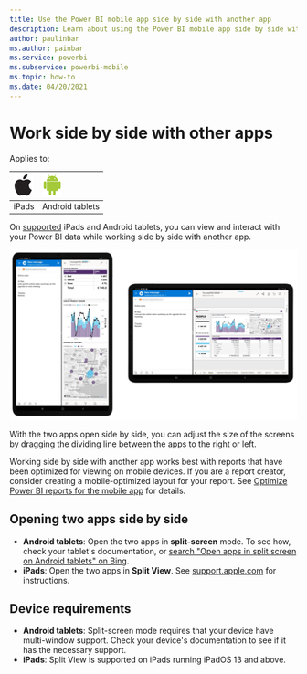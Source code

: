 ```yaml
---
title: Use the Power BI mobile app side by side with another app
description: Learn about using the Power BI mobile app side by side with another app.. 
author: paulinbar
ms.author: painbar
ms.service: powerbi
ms.subservice: powerbi-mobile
ms.topic: how-to
ms.date: 04/20/2021
---
```

# Work side by side with other apps

Applies to:

|![iPads](./media/mobile-apps-split-screen/ios-logo-40-px.png) | ![Android tablet](././media/mobile-apps-split-screen/android-logo-40-px.png) |
|:--- |:--- |
|iPads |Android tablets |

On [supported](#device-requirements) iPads and Android tablets, you can view and interact with your Power BI data while working side by side with another app.

![Screenshot of Power BI in split-screen mode.](media/mobile-apps-split-screen/power-bi-mobile-split-screen.png)

With the two apps open side by side, you can adjust the size of the screens by dragging the dividing line between the apps to the right or left.

Working side by side with another app works best with reports that have been optimized for viewing on mobile devices. If you are a report creator, consider creating a mobile-optimized layout for your report. See [Optimize Power BI reports for the mobile app](../../create-reports/desktop-create-phone-report.md) for details.

## Opening two apps side by side

* **Android tablets**: Open the two apps in **split-screen** mode. To see how, check your tablet's documentation, or [search "Open apps in split screen on Android tablets" on Bing](https://www.bing.com/videos/search?q=open+apps+in+split+screen+android+tablets).
* **iPads**: Open the two apps in **Split View**. See [support.apple.com](https://support.apple.com/guide/ipad/ipad08c9970c/ipados) for instructions.

## Device requirements

* **Android tablets**: Split-screen mode requires that your device have multi-window support. Check your device's documentation to see if it has the necessary support. 
* **iPads**: Split View is supported on iPads running iPadOS 13 and above.